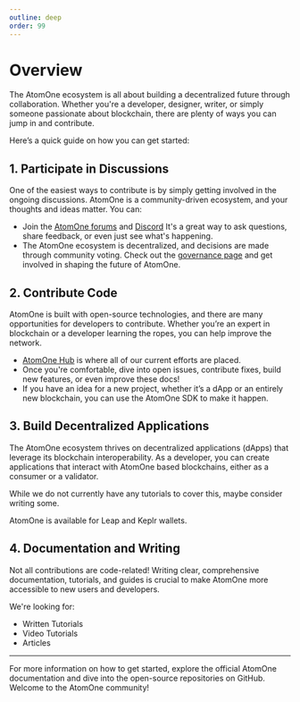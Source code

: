 ```yaml
---
outline: deep
order: 99
---
```


# Overview

The AtomOne ecosystem is all about building a decentralized future through collaboration. Whether you're a developer, designer, writer, or simply someone passionate about blockchain, there are plenty of ways you can jump in and contribute. 

Here’s a quick guide on how you can get started:

## 1. Participate in Discussions

One of the easiest ways to contribute is by simply getting involved in the ongoing discussions. AtomOne is a community-driven ecosystem, and your thoughts and ideas matter. You can:

- Join the [AtomOne forums](https://commonwealth.im/atomone) and [Discord](https://discord.com/invite/atomone) It's a great way to ask questions, share feedback, or even just see what's happening.
- The AtomOne ecosystem is decentralized, and decisions are made through community voting. Check out the [governance page](https://gov.atom.one/) and get involved in shaping the future of AtomOne.


## 2. Contribute Code

AtomOne is built with open-source technologies, and there are many opportunities for developers to contribute. Whether you’re an expert in blockchain or a developer learning the ropes, you can help improve the network.

- [AtomOne Hub](https://github.com/atomone-hub) is where all of our current efforts are placed.
- Once you're comfortable, dive into open issues, contribute fixes, build new features, or even improve these docs!
- If you have an idea for a new project, whether it’s a dApp or an entirely new blockchain, you can use the AtomOne SDK to make it happen.

## 3. Build Decentralized Applications

The AtomOne ecosystem thrives on decentralized applications (dApps) that leverage its blockchain interoperability. As a developer, you can create applications that interact with AtomOne based blockchains, either as a consumer or a validator.

While we do not currently have any tutorials to cover this, maybe consider writing some.

AtomOne is available for Leap and Keplr wallets.

## 4. Documentation and Writing

Not all contributions are code-related! Writing clear, comprehensive documentation, tutorials, and guides is crucial to make AtomOne more accessible to new users and developers.

We're looking for:

- Written Tutorials
- Video Tutorials
- Articles

---

For more information on how to get started, explore the official AtomOne documentation and dive into the open-source repositories on GitHub. Welcome to the AtomOne community!